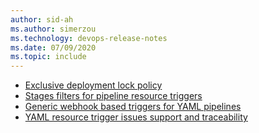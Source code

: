 ```yaml
---
author: sid-ah
ms.author: simerzou
ms.technology: devops-release-notes
ms.date: 07/09/2020
ms.topic: include
---
```

    
- [Exclusive deployment lock policy](#exclusive-deployment-lock-policy)
- [Stages filters for pipeline resource triggers](#stages-filters-for-pipeline-resource-triggers)
- [Generic webhook based triggers for YAML pipelines](#generic-webhook-based-triggers-for-YAML-pipelines)
- [YAML resource trigger issues support and traceability](#yaml-resource-trigger-issues-support-and-traceability)

    